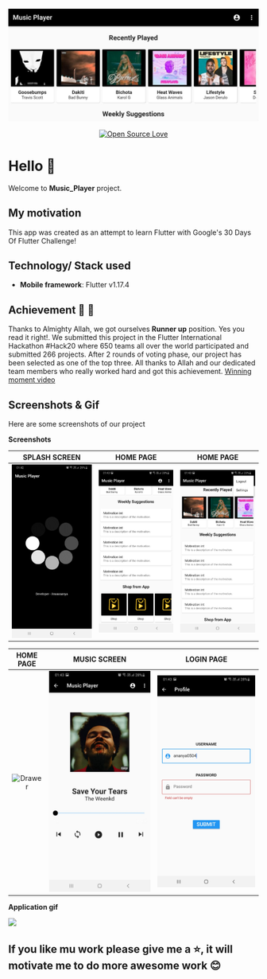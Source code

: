 <div align="center">

![Banner](screenshots/banner.jpeg)

[![Open Source Love](https://badges.frapsoft.com/os/v1/open-source.svg?v=103)](https://github.com/teamtigers/donate_plasma/)

</div>

# Hello :wave:

Welcome to **Music_Player** project. 

## My motivation

This app was created as an attempt to learn Flutter with Google's 30 Days Of Flutter Challenge!

## Technology/ Stack used

- **Mobile framework**: Flutter v1.17.4


## Achievement :tada: :raised_hands:

Thanks to Almighty Allah, we got ourselves **Runner up** position. Yes you read it right!. 
We submitted this project in the Flutter International Hackathon #Hack20 where 650 teams all 
over the world participated and submitted 266 projects. After 2 rounds of voting phase, our 
project has been selected as one of the top three. All thanks to Allah and our dedicated team 
members who really worked hard and got this achievement. [Winning moment video](screenshots/video/Winning%20moment%20Video.mp4)

## Screenshots & Gif

Here are some screenshots of our project

**Screenshots**

|                    SPLASH SCREEN                     |                    HOME PAGE                     |                 HOME PAGE                    |
| :--------------------------------------------------: | :----------------------------------------------: | :------------------------------------------: |
| ![Banner](screenshots/splash_screen.jpeg)            | ![Home Page](screenshots/home_page1.jpeg)        | ![Story](screenshots/home_page2.jpeg)        |

|                 HOME PAGE                            |                 MUSIC SCREEN                     |                 LOGIN PAGE                   |
| :--------------------------------------------------: | :----------------------------------------------: | :------------------------------------------: |
| ![Drawer](screenshots/home3.png)                     | ![Profile](screenshots/music_screen.jpeg)        | ![Share](screenshots/login_page.jpeg)        |

**Application gif**

<img src="screenshots/donate_plasma_teamtigers.gif" height="600" width="auto">

## If you like mu work please give me a :star:, it will motivate me to do more awesome work :blush:
